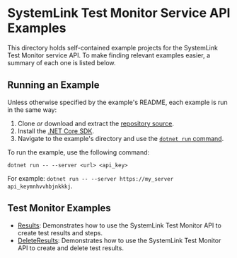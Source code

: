 SystemLink Test Monitor Service API Examples
====================================

This directory holds self-contained example projects for the SystemLink Test Monitor service API. To make finding relevant examples easier, a summary of each one is listed below.

Running an Example
------------------

Unless otherwise specified by the example's README, each example is run in the
same way:

1. Clone _or_ download and extract the [repository source](https://github.com/ni/systemlink-enterprise-examples/archive/master.zip).
2. Install the [.NET Core SDK](https://dotnet.microsoft.com/download/dotnet-core).
3. Navigate to the example's directory and use the [`dotnet run` command](https://docs.microsoft.com/en-us/dotnet/core/tools/dotnet-run?tabs=netcore21).

To run the example, use the following command:

```
dotnet run -- --server <url> <api_key>
```

For example: `dotnet run -- --server https://my_server api_keymnhvvhbjnkkkj`.

Test Monitor Examples
------------

- [Results](results): Demonstrates how to use the SystemLink Test Monitor API to create test results and steps.
- [DeleteResults](DeleteResults): Demonstrates how to use the SystemLink Test Monitor API to create and delete test results.

